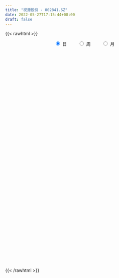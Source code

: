 ```yaml
---
title: "视源股份 - 002841.SZ"
date: 2022-05-27T17:15:44+08:00
draft: false
---
```

{{< rawhtml >}}
    <div style="text-align: center">
        <label style="padding: 1rem;"><input style="margin-right: .5rem" type="radio" name="period" value="D" checked onclick="period_change(this)">日</label>
        <label style="padding: 1rem;"><input style="margin-right: .5rem" type="radio" name="period" value="W" onclick="period_change(this)">周</label>
        <label style="padding: 1rem;"><input style="margin-right: .5rem" type="radio" name="period" value="M" onclick="period_change(this)">月</label>
    </div>
    <div id="chart" style="height: 700px;"></div> 
    <script type="text/javascript">
        const D_v = [6591.42,14303.02,12868.8,11044.0,15407.42,15738.94,10741.86,12332.47,11626.32,8297.88,6497.21,8134.57,7207.57,7566.56,10923.83,9673.96,7230.2,6919.09,9934.92,7312.61,7105.9,6722.08,7949.32,7083.25,8505.77,5949.09,9993.7,12974.87,8662.04,5440.9,7442.69,10111.46,11481.84,16312.93,12323.96,10847.51,9563.15,13796.13,8308.64,6487.49,8746.93,4495.22,11002.61,8801.88,5535.08,6771.93,25628.05,29604.5,15868.9,38951.68,26690.84,15941.54,15313.31,14344.41,15655.52,14394.32,16594.56,12427.09,16368.92,18466.4,14036.64,9690.9,14764.15,14509.26,7778.73,6834.11,11479.07,8346.27,10372.2,10049.06,9451.01,10576.31,12943.09,51132.76,78930.98,49281.94,42926.67,34056.88,23329.17,16843.08,9655.08,8420.56,10604.08,15113.88,8388.75,16924.42,12789.15,8593.75,14564.6,22773.97,15479.56,10564.45,7038.89,13373.02,29588.7,17496.78,17867.88,13972.81,8775.72,6801.78,16094.51,13120.74,9399.28,10086.6,6050.97,7427.07,7991.28,9143.44,17947.16,35375.72,34579.2,44727.0,46024.65,51123.51,41399.03,30185.86,24640.04,21598.0,18869.87,15826.44,14988.11,22073.65,21615.56,18123.14,17696.14,14442.37,18032.0,15769.98,14889.51,13696.13,40647.18,29350.45,19814.29,21977.28,12516.14,13454.35,39960.85,24627.48,36763.19,70251.68,62550.44,50976.98,30699.62,30876.91,25512.0,20368.12,21245.19,19541.56,17873.49,11600.67,11074.31,16203.37,52042.65,19698.37,23781.53,39185.27,44519.77,30318.35,22478.2,22916.79,20387.62,22003.41,16684.94,14248.51,18854.65,21360.98,26220.67,16792.46,12056.49,18952.81,14299.48,14843.01,12218.25,30518.29,36549.65,28985.56,31470.18,19892.23,14146.63,17035.87,13254.37,32079.06,55480.93,66922.85,33785.47,51110.01,43906.15,20225.28,29214.77,20067.65,23254.03,21586.26,23257.39,12025.0,20538.69,21673.69,12915.31,23036.35,22682.5,20998.63,10682.76,20800.27,43188.99,31527.56,13769.71,13158.62,16162.34,18061.63,12937.91,16004.23,13729.0,13651.67,13882.74,10886.83,14472.49,20391.59,18398.16,12544.26,12224.5,22690.8,9611.03,10914.16,17887.14,11793.71,7694.08,12949.99,17371.41,8501.02,28702.79,16498.57,19933.35,39035.17,34654.28,22727.0,20556.72,19092.89,20238.37,16186.68,15699.47,14739.62,9172.77,18524.7,13580.57,16800.59,13933.57,17953.08,18620.54,15236.0,18256.47,16256.67]
const D_histogram = [0.0,0.3300777208,0.5120353457,0.2941240541,0.2458088506,0.4207906614,0.6405809204,0.8742236384,0.9428981969,0.8255245346,0.5895694683,0.2978074754,-0.0623911818,-0.1301224257,0.1443003583,0.0621016797,-0.0220708664,-0.0834896211,-0.2507303393,-0.3168067795,-0.4784840373,-0.5556757425,-0.7188922639,-0.6347350012,-0.5812163513,-0.5193962339,-0.4890891943,-0.1274172981,0.0773613771,0.0670369032,-0.1218260095,-0.2265462388,-0.562987609,-0.834198608,-1.2777601398,-1.2291687855,-1.0489133598,-1.0389219609,-0.9082346933,-0.7199077871,-0.6441987965,-0.5565081187,-0.3411488677,-0.2887754999,-0.2266036816,-0.1188176736,0.6302976601,0.4048926844,0.0773419233,-0.6689943999,-0.7676463921,-0.7924015564,-0.634797295,-0.4818555035,-0.4799008002,-0.4109168241,-0.3359956734,-0.2857165006,-0.0808528227,0.2765061878,0.4366240655,0.6036017797,0.7918471083,1.0869722187,1.1797422072,1.0536907474,1.1179225799,0.9861362943,0.7128379079,0.4479752988,0.1748047774,-0.1236853081,-0.4139153885,-1.2335122869,-2.2086994622,-2.7841959746,-3.063833916,-3.1874326241,-3.0444781878,-2.6619179605,-2.2975397838,-1.8979361306,-1.4052925729,-1.0603101787,-0.7221022685,-0.4350990598,-0.2484246662,0.0230289626,0.1506153031,0.5388863036,0.699105708,0.9099153324,0.9307529314,0.924439021,0.8104968847,0.8978539167,0.8035808761,0.6615768476,0.629175313,0.6909366177,0.6285856357,0.5829106836,0.6665739,0.6874122011,0.6265193461,0.6730524701,0.6392848078,0.6122076415,0.3524377198,0.2992468586,0.4759404067,0.717061352,1.1273243854,1.4979153962,1.4962996494,1.3689685846,1.1575767412,0.8981560012,0.6038018696,0.4408566507,0.2606950999,0.1806692285,0.161522759,0.0765727148,-0.0825168274,-0.1926025762,-0.1788058909,-0.1223307975,-0.1230719643,-0.1064318268,-0.2792572909,-0.3670767092,-0.4182310884,-0.3337627495,-0.2933385396,-0.2038452784,0.0205518902,0.1822283472,0.4387301431,0.755970621,1.0223580754,1.083056069,1.0778620701,0.9151353122,0.7962186315,0.5749717771,0.417062377,0.3376921309,0.2781693852,0.1611143693,0.0471640295,0.0689353529,0.3036365489,0.3633012796,0.439718562,0.6129956406,0.6625988173,0.6702696978,0.4941026721,0.4111803523,0.3037856156,0.0429676965,-0.0824308055,-0.2258283136,-0.4216213902,-0.3781691545,-0.3033796454,-0.306059832,-0.3211736644,-0.4868417095,-0.4730791034,-0.6161703587,-0.702488378,-0.6563664138,-0.4197802749,-0.2050527179,-0.0759392719,0.0376538312,0.1518669013,0.2109828166,0.1784292928,0.3505736745,0.7300361862,1.0345375851,1.1155751077,1.3244813388,1.4584240832,1.3787716912,1.0944418539,0.7963174797,0.5795967418,0.2872087225,0.0767407335,-0.142724563,-0.2854232114,-0.5552358875,-0.8212564957,-1.12201363,-1.3556498912,-1.487774303,-1.6184145109,-1.9335458977,-2.0069138801,-1.7458004638,-1.5122084687,-1.2378798312,-1.0554256147,-0.9125203148,-0.8502118323,-0.8511015447,-0.852429636,-0.8923527778,-0.7469299455,-0.6393264917,-0.4417845354,-0.155004043,0.1459322333,0.394903094,0.4580949869,0.7413695586,0.7320821975,0.6718177322,0.5957227515,0.6856081013,0.660279821,0.6583382583,0.6696563309,0.5857211334,0.4369602701,0.2600373133,0.3734368977,0.7817248503,1.148143751,1.285654691,1.2449819375,1.0119006957,0.8703910402,0.7803642732,0.7135809152,0.5605388079,0.4093161278,0.2189776595,0.0469903374,-0.0938710969,-0.0954657433,-0.2268579753,-0.4199342112,-0.5906888824,-0.6369615555,-0.6357954082]
const D_fast = [0.0,0.412597151,0.7225636123,0.5781833343,0.5913203434,0.8714998196,1.2514353087,1.7036339362,2.008033044,2.0970405154,2.0084778161,1.7911676921,1.4153712394,1.3151093891,1.6256072627,1.5589340039,1.4692437413,1.3869525813,1.1570292783,1.0117511432,0.7304528762,0.5143422353,0.1714026479,0.0968761604,0.0050907224,-0.0629382187,-0.1549034777,0.174914094,0.3990331135,0.4054678654,0.1861484503,0.0247916613,-0.4523966112,-0.9321572621,-1.6951588289,-1.953859671,-2.0358325852,-2.2855716765,-2.3819430823,-2.3735931229,-2.4589338313,-2.5103701832,-2.3802981491,-2.4001186563,-2.3945977584,-2.3165161688,-1.4098264201,-1.5340082247,-1.8422235049,-2.7558084282,-3.0463720184,-3.2692275718,-3.2703226341,-3.2378447185,-3.3558652152,-3.3896104452,-3.3986882129,-3.4198381652,-3.2351876929,-2.8087021355,-2.5394282414,-2.2215500823,-1.8353429767,-1.2684748116,-0.8807692712,-0.7433980442,-0.3996855667,-0.2849377788,-0.3800266882,-0.5328954726,-0.7623647997,-1.0917762121,-1.4854851397,-2.6134601098,-4.1408221507,-5.4123676568,-6.4579640771,-7.3784209412,-7.9965860519,-8.2795053147,-8.4895120839,-8.5643924634,-8.4230720489,-8.3431671994,-8.1854848564,-8.0072564126,-7.8826881855,-7.6054773161,-7.4402371498,-6.9172445734,-6.582248742,-6.1439602845,-5.8904344527,-5.6656386078,-5.576956523,-5.2651360118,-5.1585138334,-5.1351236499,-5.0102313563,-4.7757358972,-4.6809404702,-4.5808877515,-4.3305810601,-4.1378897086,-4.0421527272,-3.8273564856,-3.701302946,-3.575328202,-3.7469886936,-3.7253678402,-3.4296891904,-3.0093029071,-2.3172087774,-1.5721389176,-1.199679752,-0.9847686707,-0.9067663287,-0.9416480684,-1.0850517326,-1.1377827888,-1.2527705646,-1.287629129,-1.2663949087,-1.3322017742,-1.5119205232,-1.6701569161,-1.7010617035,-1.6751693095,-1.7066784674,-1.7166462866,-1.9592860733,-2.1388746689,-2.2945868203,-2.2935591688,-2.3264695938,-2.2879376522,-2.058402511,-1.8511689672,-1.4849846356,-0.9787515024,-0.4567745291,-0.1253125183,0.1389590003,0.2050160704,0.2851540476,0.2076501375,0.1540063317,0.1590591183,0.1690787189,0.0923022953,-0.0098570372,0.0291481245,0.3397584577,0.4902485084,0.6765954312,1.0031214199,1.2183743009,1.393612606,1.3409712483,1.3608440165,1.3293956838,1.0793196888,0.9333134854,0.7334588989,0.4322604747,0.3811704219,0.3801150195,0.300919875,0.2055126265,-0.081865846,-0.1863730157,-0.4835068607,-0.7454469745,-0.8634166138,-0.7317755436,-0.5683111661,-0.458182538,-0.3351759771,-0.1829961818,-0.0711345623,-0.0590807628,0.2007070375,0.7626785957,1.3258143909,1.6857456904,2.2257722562,2.7243210214,2.9893615522,2.9786421784,2.8795971741,2.8077756217,2.5871897829,2.3959069773,2.1407605401,1.9267060888,1.5180844408,1.0467497087,0.4654891669,-0.1070595671,-0.6111275546,-1.1463713903,-1.9448892514,-2.5199857039,-2.6953224036,-2.8397825256,-2.8749238459,-2.9563260331,-3.0415508119,-3.1917952874,-3.4054603861,-3.6198958863,-3.8829072226,-3.9242168766,-3.9764450457,-3.8893492233,-3.6413197416,-3.3039004071,-2.9562037728,-2.7784881332,-2.3098711718,-2.1361379836,-2.0284480159,-1.9556123087,-1.6943249335,-1.5545832586,-1.3919402567,-1.2132081013,-1.1507130155,-1.1902338113,-1.3021474398,-1.0953886309,-0.4916694657,0.1617853727,0.6207099854,0.8912827164,0.9111766484,0.987264753,1.0923290543,1.2039409251,1.1910335198,1.1421398716,1.0065458182,0.8463060804,0.6819768719,0.6565157897,0.4684090639,0.1703492751,-0.1480776166,-0.3535906786,-0.5113733833]
const D_slow = [0.0,0.0825194302,0.2105282666,0.2840592802,0.3455114928,0.4507091582,0.6108543883,0.8294102978,1.0651348471,1.2715159807,1.4189083478,1.4933602167,1.4777624212,1.4452318148,1.4813069044,1.4968323243,1.4913146077,1.4704422024,1.4077596176,1.3285579227,1.2089369134,1.0700179778,0.8902949118,0.7316111615,0.5863070737,0.4564580152,0.3341857166,0.3023313921,0.3216717364,0.3384309622,0.3079744598,0.2513379001,0.1105909979,-0.0979586541,-0.4173986891,-0.7246908855,-0.9869192254,-1.2466497156,-1.473708389,-1.6536853357,-1.8147350349,-1.9538620645,-2.0391492814,-2.1113431564,-2.1679940768,-2.1976984952,-2.0401240802,-1.9389009091,-1.9195654283,-2.0868140282,-2.2787256263,-2.4768260154,-2.6355253391,-2.755989215,-2.875964415,-2.9786936211,-3.0626925394,-3.1341216646,-3.1543348703,-3.0852083233,-2.9760523069,-2.825151862,-2.6271900849,-2.3554470303,-2.0605114785,-1.7970887916,-1.5176081466,-1.2710740731,-1.0928645961,-0.9808707714,-0.937169577,-0.9680909041,-1.0715697512,-1.3799478229,-1.9321226885,-2.6281716821,-3.3941301611,-4.1909883171,-4.9521078641,-5.6175873542,-6.1919723002,-6.6664563328,-7.017779476,-7.2828570207,-7.4633825878,-7.5721573528,-7.6342635193,-7.6285062787,-7.5908524529,-7.456130877,-7.28135445,-7.0538756169,-6.821187384,-6.5900776288,-6.3874534076,-6.1629899285,-5.9620947094,-5.7967004975,-5.6394066693,-5.4666725149,-5.309526106,-5.1637984351,-4.9971549601,-4.8253019098,-4.6686720733,-4.5004089557,-4.3405877538,-4.1875358434,-4.0994264135,-4.0246146988,-3.9056295971,-3.7263642591,-3.4445331628,-3.0700543137,-2.6959794014,-2.3537372552,-2.0643430699,-1.8398040696,-1.6888536022,-1.5786394395,-1.5134656646,-1.4682983574,-1.4279176677,-1.408774489,-1.4294036958,-1.4775543399,-1.5222558126,-1.552838512,-1.5836065031,-1.6102144598,-1.6800287825,-1.7717979598,-1.8763557319,-1.9597964193,-2.0331310542,-2.0840923738,-2.0789544012,-2.0333973144,-1.9237147787,-1.7347221234,-1.4791326045,-1.2083685873,-0.9389030698,-0.7101192418,-0.5110645839,-0.3673216396,-0.2630560453,-0.1786330126,-0.1090906663,-0.068812074,-0.0570210666,-0.0397872284,0.0361219088,0.1269472287,0.2368768692,0.3901257794,0.5557754837,0.7233429081,0.8468685762,0.9496636642,1.0256100681,1.0363519923,1.0157442909,0.9592872125,0.8538818649,0.7593395763,0.683494665,0.606979707,0.5266862909,0.4049758635,0.2867060876,0.132663498,-0.0429585965,-0.2070502,-0.3119952687,-0.3632584482,-0.3822432662,-0.3728298083,-0.334863083,-0.2821173789,-0.2375100557,-0.149866637,0.0326424095,0.2912768058,0.5701705827,0.9012909174,1.2658969382,1.610589861,1.8842003245,2.0832796944,2.2281788799,2.2999810605,2.3191662438,2.2834851031,2.2121293002,2.0733203283,1.8680062044,1.5875027969,1.2485903241,0.8766467484,0.4720431206,-0.0113433538,-0.5130718238,-0.9495219398,-1.3275740569,-1.6370440147,-1.9009004184,-2.1290304971,-2.3415834552,-2.5543588413,-2.7674662503,-2.9905544448,-3.1772869311,-3.3371185541,-3.4475646879,-3.4863156987,-3.4498326403,-3.3511068668,-3.2365831201,-3.0512407305,-2.8682201811,-2.700265748,-2.5513350602,-2.3799330348,-2.2148630796,-2.050278515,-1.8828644323,-1.7364341489,-1.6271940814,-1.5621847531,-1.4688255286,-1.2733943161,-0.9863583783,-0.6649447056,-0.3536992212,-0.1007240473,0.1168737128,0.3119647811,0.4903600099,0.6304947119,0.7328237438,0.7875681587,0.799315743,0.7758479688,0.751981533,0.6952670392,0.5902834864,0.4426112658,0.2833708769,0.1244220248]
const D_data = [['2021-05-18', 121.2533, 120.4696, 119.539, 122.6933],['2021-05-19', 121.2729, 125.6418, 120.979, 126.7488],['2021-05-20', 124.6133, 125.5341, 121.4786, 125.9847],['2021-05-21', 125.3871, 120.7831, 120.3521, 126.7977],['2021-05-24', 120.979, 122.4484, 117.3251, 123.908],['2021-05-25', 123.4378, 125.9161, 121.1847, 126.641],['2021-05-26', 125.8769, 128.0516, 125.7594, 128.9136],['2021-05-27', 128.7569, 130.1675, 126.1022, 130.1675],['2021-05-28', 130.1185, 129.7855, 128.2083, 131.1079],['2021-05-31', 130.4516, 128.1985, 126.3667, 130.7455],['2021-06-01', 128.1888, 126.5137, 125.9063, 128.5316],['2021-06-02', 127.072, 124.9463, 122.9969, 127.3365],['2021-06-03', 125.2321, 122.6256, 122.4479, 125.8245],['2021-06-04', 122.6552, 125.2618, 121.7864, 126.7032],['2021-06-07', 125.0149, 130.3267, 123.4648, 131.3141],['2021-06-08', 130.8303, 126.6736, 126.0615, 132.7457],['2021-06-09', 126.3774, 126.4268, 125.7455, 128.8062],['2021-06-10', 126.565, 126.486, 125.864, 128.6483],['2021-06-11', 126.4959, 124.6101, 123.9486, 127.8091],['2021-06-15', 124.2646, 125.2124, 122.7243, 126.1503],['2021-06-16', 124.7582, 123.2575, 122.4775, 125.2914],['2021-06-17', 123.9585, 123.4155, 122.6651, 125.2914],['2021-06-18', 123.4056, 121.3125, 121.2433, 124.8964],['2021-06-21', 122.9021, 123.7709, 118.4788, 124.2547],['2021-06-22', 123.4155, 123.3661, 121.4507, 124.5311],['2021-06-23', 123.376, 123.4155, 122.1122, 124.699],['2021-06-24', 122.8329, 122.9218, 119.6735, 123.218],['2021-06-25', 123.5142, 127.9374, 123.218, 128.3323],['2021-06-28', 127.2562, 127.5326, 125.6369, 130.2181],['2021-06-29', 127.0192, 125.4691, 124.541, 127.8584],['2021-06-30', 125.2223, 122.7145, 122.2998, 126.1207],['2021-07-01', 122.7243, 122.8724, 122.5664, 128.3521],['2021-07-02', 122.9218, 118.4788, 118.4788, 122.9218],['2021-07-05', 119.5353, 117.0867, 113.5521, 120.1178],['2021-07-06', 117.6594, 112.1007, 111.5676, 118.2518],['2021-07-07', 112.9498, 116.1093, 111.4787, 116.9781],['2021-07-08', 116.1093, 117.3434, 115.2602, 119.3773],['2021-07-09', 117.3434, 114.727, 113.167, 117.6989],['2021-07-12', 114.7171, 115.6452, 112.8017, 117.7285],['2021-07-13', 115.8131, 116.3561, 113.8384, 117.373],['2021-07-14', 115.9809, 114.8652, 113.641, 117.373],['2021-07-15', 114.2926, 114.7073, 113.8384, 115.5169],['2021-07-16', 114.6776, 116.4844, 112.5549, 117.3434],['2021-07-19', 116.3956, 114.6184, 112.8511, 116.3956],['2021-07-20', 114.6184, 114.5394, 112.5549, 115.1318],['2021-07-21', 114.0359, 115.1219, 113.868, 117.1854],['2021-07-22', 118.4788, 125.3901, 118.4591, 126.6341],['2021-07-23', 122.4281, 114.727, 114.6382, 122.8922],['2021-07-26', 115.8131, 111.8638, 109.0993, 115.8131],['2021-07-27', 109.1388, 103.1753, 101.5956, 111.5577],['2021-07-28', 104.212, 108.1119, 101.6943, 110.5803],['2021-07-29', 110.2149, 107.7368, 106.4039, 110.4519],['2021-07-30', 107.2036, 109.4448, 104.0639, 110.442],['2021-08-02', 109.5929, 109.3955, 104.8538, 109.6917],['2021-08-03', 109.3955, 107.1345, 106.6507, 110.0274],['2021-08-04', 107.3813, 107.3912, 105.7424, 108.5069],['2021-08-05', 107.0061, 107.1246, 104.9525, 108.5859],['2021-08-06', 106.9963, 106.4631, 104.6563, 107.6084],['2021-08-09', 106.3644, 108.497, 104.8538, 109.5238],['2021-08-10', 108.497, 111.5676, 107.1641, 112.2587],['2021-08-11', 111.5577, 110.3532, 108.7043, 111.5676],['2021-08-12', 110.3334, 111.3306, 109.2572, 113.2756],['2021-08-13', 111.5972, 112.7326, 110.5901, 113.8088],['2021-08-16', 112.9103, 115.7834, 112.5549, 117.7778],['2021-08-17', 114.8257, 114.8949, 113.8779, 116.445],['2021-08-18', 114.5098, 112.6833, 110.5408, 115.3688],['2021-08-19', 113.4237, 115.5366, 110.9061, 115.7933],['2021-08-20', 115.27, 113.5422, 112.6536, 116.4351],['2021-08-23', 114.5295, 111.1825, 110.8765, 114.9146],['2021-08-24', 111.1924, 110.1458, 109.6423, 112.7524],['2021-08-25', 109.6423, 108.6945, 107.6578, 110.5803],['2021-08-26', 109.0696, 106.7099, 103.669, 109.0696],['2021-08-27', 104.9821, 104.8538, 103.669, 106.5026],['2021-08-30', 94.3684, 94.3684, 94.3684, 96.6985],['2021-08-31', 94.2894, 85.9268, 84.9296, 94.2894],['2021-09-01', 87.7435, 84.3964, 84.041, 87.8323],['2021-09-02', 83.804, 83.0043, 81.4147, 85.1665],['2021-09-03', 83.419, 80.8124, 80.4768, 83.725],['2021-09-06', 80.2793, 81.0494, 79.4796, 82.5403],['2021-09-07', 81.0494, 82.4317, 80.4768, 82.5403],['2021-09-08', 82.4415, 81.395, 80.9704, 82.6884],['2021-09-09', 81.5134, 81.3061, 80.8421, 82.4415],['2021-09-10', 81.3357, 82.5896, 80.8717, 82.639],['2021-09-13', 82.5896, 81.0, 80.9704, 82.876],['2021-09-14', 81.0, 81.0, 80.6545, 81.7504],['2021-09-15', 81.0, 80.5162, 77.5049, 81.0],['2021-09-16', 79.9831, 79.1834, 78.4922, 81.1284],['2021-09-17', 79.1834, 80.3089, 79.1834, 81.9479],['2021-09-22', 79.1932, 78.5712, 78.1763, 81.2567],['2021-09-23', 79.1241, 82.4415, 78.6502, 83.2314],['2021-09-24', 82.4613, 80.5162, 79.7363, 83.2511],['2021-09-27', 80.5854, 81.78, 80.1312, 82.7772],['2021-09-28', 81.78, 79.7758, 79.4796, 82.1453],['2021-09-29', 79.7758, 79.2623, 77.9986, 80.0621],['2021-09-30', 78.9859, 77.3568, 76.567, 79.9633],['2021-10-08', 77.0112, 79.598, 76.5275, 79.7758],['2021-10-11', 79.598, 77.1199, 77.0112, 82.3428],['2021-10-12', 78.3935, 75.629, 75.0366, 78.3935],['2021-10-13', 75.6092, 76.2313, 75.1946, 76.7842],['2021-10-14', 76.3102, 77.2285, 76.3102, 77.9986],['2021-10-15', 77.3272, 75.4315, 74.6417, 77.969],['2021-10-18', 75.1946, 75.086, 73.4766, 76.2708],['2021-10-19', 75.0465, 76.5867, 74.6614, 76.7052],['2021-10-20', 76.5867, 75.9252, 74.0098, 76.7842],['2021-10-21', 76.1621, 74.6417, 74.4146, 76.1621],['2021-10-22', 74.5627, 75.8166, 74.2467, 76.0239],['2021-10-25', 75.9844, 74.7404, 74.2566, 76.1918],['2021-10-26', 74.7207, 74.5528, 73.062, 75.3624],['2021-10-27', 74.7207, 70.6529, 70.1, 74.7207],['2021-10-28', 71.0873, 72.0746, 70.6529, 75.392],['2021-10-29', 73.9308, 75.0366, 71.186, 75.4908],['2021-11-01', 75.2044, 76.9125, 75.2044, 80.4669],['2021-11-02', 77.9591, 81.0297, 76.0832, 81.7899],['2021-11-03', 81.4641, 83.2413, 81.4542, 85.7392],['2021-11-04', 83.2413, 80.3681, 79.7955, 85.601],['2021-11-05', 80.4669, 79.2327, 77.4062, 80.9605],['2021-11-08', 79.292, 77.9591, 76.6262, 79.4894],['2021-11-09', 78.1467, 76.6262, 75.5401, 78.591],['2021-11-10', 77.11, 75.0366, 74.2467, 77.11],['2021-11-11', 74.9181, 75.629, 74.3652, 75.9252],['2021-11-12', 75.629, 74.5429, 73.9308, 76.1227],['2021-11-15', 74.3652, 75.0563, 74.1283, 76.5176],['2021-11-16', 75.0662, 75.4809, 74.0592, 76.3201],['2021-11-17', 75.4809, 74.2665, 74.148, 75.629],['2021-11-18', 74.4343, 72.4696, 72.2326, 74.4442],['2021-11-19', 72.4597, 72.0351, 71.7587, 72.9632],['2021-11-22', 72.1437, 72.9632, 71.4822, 73.2298],['2021-11-23', 72.9237, 73.3483, 72.2721, 73.5359],['2021-11-24', 72.8645, 72.4597, 71.7389, 73.1409],['2021-11-25', 72.4597, 72.4004, 71.8574, 73.2298],['2021-11-26', 72.0746, 69.2114, 69.1324, 72.0746],['2021-11-29', 67.7896, 69.0633, 66.8023, 69.6063],['2021-11-30', 68.7572, 68.5696, 68.3228, 69.5076],['2021-12-01', 68.6091, 69.784, 67.7107, 69.942],['2021-12-02', 69.8433, 69.0337, 68.9152, 70.6529],['2021-12-03', 69.0435, 69.5076, 68.3031, 69.6952],['2021-12-06', 69.5372, 71.6797, 69.5372, 72.3708],['2021-12-07', 71.9562, 71.7291, 70.6134, 72.7164],['2021-12-08', 71.7192, 74.0197, 70.8898, 75.2143],['2021-12-09', 74.1974, 76.5571, 73.5556, 77.3766],['2021-12-10', 77.0705, 77.9887, 75.9746, 80.2793],['2021-12-13', 77.1988, 76.952, 75.629, 80.0325],['2021-12-14', 76.5472, 76.9915, 76.172, 77.9887],['2021-12-15', 76.8434, 75.2439, 74.385, 77.7419],['2021-12-16', 75.3032, 75.629, 73.9505, 76.5867],['2021-12-17', 75.6685, 73.9111, 73.5556, 75.8561],['2021-12-20', 73.7037, 74.0295, 73.3384, 74.9971],['2021-12-21', 73.5556, 74.6417, 73.2693, 74.8391],['2021-12-22', 74.0493, 74.7404, 73.5556, 75.3624],['2021-12-23', 74.5133, 73.7037, 73.289, 74.7207],['2021-12-24', 73.1804, 73.1903, 72.4004, 74.227],['2021-12-27', 72.9731, 74.6812, 72.2129, 75.0366],['2021-12-28', 75.0169, 78.196, 75.0169, 80.072],['2021-12-29', 78.196, 77.0804, 76.6163, 79.1439],['2021-12-30', 76.8335, 78.0084, 76.3399, 78.2454],['2021-12-31', 77.8011, 80.3681, 77.653, 81.0494],['2022-01-04', 80.22, 80.0028, 77.11, 81.0988],['2022-01-05', 80.3879, 80.2595, 79.0451, 80.9507],['2022-01-06', 79.4499, 78.0776, 77.5938, 80.3583],['2022-01-07', 78.0677, 79.0353, 77.8603, 80.9605],['2022-01-10', 78.9859, 78.6403, 77.3074, 79.1834],['2022-01-11', 78.4626, 76.0042, 75.7376, 78.9661],['2022-01-12', 76.4189, 76.7842, 75.2341, 77.6826],['2022-01-13', 76.7842, 75.8462, 75.3624, 77.2581],['2022-01-14', 75.6882, 74.1381, 73.7037, 76.2806],['2022-01-17', 74.0394, 76.5176, 73.2397, 76.9125],['2022-01-18', 77.0507, 77.0606, 74.9675, 77.7419],['2022-01-19', 76.9915, 76.1325, 75.0662, 77.0014],['2022-01-20', 76.1128, 75.7573, 75.2341, 77.0112],['2022-01-21', 75.6586, 73.1212, 72.9435, 75.8462],['2022-01-24', 73.062, 74.6219, 72.7954, 74.9872],['2022-01-25', 74.0493, 71.8969, 71.3736, 74.5528],['2022-01-26', 72.3708, 71.4625, 70.9688, 72.8744],['2022-01-27', 72.0845, 72.4498, 70.7911, 74.9181],['2022-01-28', 73.5457, 75.1353, 72.4498, 77.9986],['2022-02-07', 75.1551, 75.787, 74.2467, 77.8505],['2022-02-08', 75.3131, 75.4809, 71.6402, 76.0239],['2022-02-09', 75.4315, 75.8758, 73.9308, 76.409],['2022-02-10', 76.0535, 76.5275, 74.7601, 76.5275],['2022-02-11', 76.2708, 76.409, 75.6191, 77.6036],['2022-02-14', 76.1128, 75.4513, 74.6121, 76.7052],['2022-02-15', 76.0239, 78.5811, 74.7009, 79.3611],['2022-02-16', 78.67, 83.103, 78.3738, 85.7787],['2022-02-17', 84.8703, 84.7519, 82.4415, 87.5164],['2022-02-18', 84.6729, 83.9225, 81.9479, 84.6926],['2022-02-21', 84.6136, 87.3979, 82.9549, 88.8196],['2022-02-22', 86.8845, 88.6617, 85.0481, 89.6095],['2022-02-23', 88.0693, 87.4769, 87.1511, 88.9579],['2022-02-24', 87.5164, 85.1665, 83.4289, 87.5559],['2022-02-25', 84.9296, 84.4557, 84.0212, 86.2723],['2022-02-28', 84.4557, 84.9395, 82.481, 86.2625],['2022-03-01', 85.1468, 83.2808, 82.0663, 85.3048],['2022-03-02', 82.8661, 83.419, 80.6643, 84.5939],['2022-03-03', 83.419, 82.4415, 81.9577, 84.8111],['2022-03-04', 81.78, 82.5699, 80.8421, 84.0311],['2022-03-07', 81.7603, 79.8251, 79.1439, 82.0071],['2022-03-08', 79.756, 78.1467, 77.9887, 80.4471],['2022-03-09', 78.1467, 75.6389, 73.0521, 78.9859],['2022-03-10', 76.873, 74.2369, 73.7531, 78.6897],['2022-03-11', 73.0225, 73.526, 70.3073, 73.8222],['2022-03-14', 73.062, 71.6797, 71.6797, 73.6445],['2022-03-15', 71.8673, 66.7628, 66.595, 71.8772],['2022-03-16', 68.2636, 67.1183, 63.3862, 68.6684],['2022-03-17', 67.296, 70.2086, 66.1606, 70.5936],['2022-03-18', 70.2185, 69.7347, 68.1352, 70.6233],['2022-03-21', 69.7445, 70.3073, 68.2734, 71.4625],['2022-03-22', 70.3073, 69.2213, 68.2241, 70.3073],['2022-03-23', 69.2114, 68.5301, 68.1253, 69.7149],['2022-03-24', 68.5203, 67.0492, 66.6443, 68.5203],['2022-03-25', 66.9405, 65.3904, 65.035, 67.4737],['2022-03-28', 64.8672, 64.3143, 63.5244, 65.0745],['2022-03-29', 64.571, 62.6062, 62.1125, 64.9462],['2022-03-30', 63.0505, 64.1168, 62.6062, 64.4229],['2022-03-31', 64.0773, 63.3072, 62.774, 64.6598],['2022-04-01', 63.3467, 64.3439, 62.3001, 65.1535],['2022-04-06', 65.0844, 66.0421, 63.8502, 66.8714],['2022-04-07', 65.8841, 67.3157, 65.736, 68.5795],['2022-04-08', 67.3256, 67.8884, 66.2494, 68.1352],['2022-04-11', 67.8884, 66.279, 65.2423, 67.8884],['2022-04-12', 65.657, 70.0111, 65.6373, 70.021],['2022-04-13', 69.8334, 67.2565, 67.1874, 70.2086],['2022-04-14', 68.2142, 66.595, 66.437, 68.3228],['2022-04-15', 66.8616, 66.1606, 64.2452, 67.7896],['2022-04-18', 66.1013, 68.4413, 64.176, 69.0139],['2022-04-19', 68.0167, 67.3848, 66.8418, 68.9152],['2022-04-20', 67.5231, 67.8291, 67.059, 68.8263],['2022-04-21', 67.7205, 68.2734, 66.5555, 69.5273],['2022-04-22', 67.3453, 67.1281, 66.6937, 68.7276],['2022-04-25', 66.6937, 65.8545, 65.5385, 69.8729],['2022-04-26', 67.2861, 64.6697, 64.176, 67.5823],['2022-04-27', 64.1365, 68.1747, 63.011, 68.5598],['2022-04-28', 73.3582, 73.5556, 69.1127, 74.0394],['2022-04-29', 73.0718, 75.7475, 72.6177, 77.0112],['2022-05-05', 75.2341, 75.1057, 74.8391, 77.495],['2022-05-06', 74.4442, 74.0789, 72.0845, 75.5204],['2022-05-09', 73.8518, 71.7982, 70.2086, 73.9308],['2022-05-10', 71.0972, 72.6868, 70.4357, 73.5852],['2022-05-11', 72.4399, 73.3976, 72.1437, 75.3822],['2022-05-12', 72.5584, 73.9209, 72.1339, 75.3525],['2022-05-13', 73.9209, 72.8349, 72.3511, 75.1452],['2022-05-16', 73.0323, 72.5189, 71.6797, 74.0394],['2022-05-17', 72.361, 71.4625, 70.6529, 72.361],['2022-05-18', 71.4625, 70.9293, 70.7121, 72.2721],['2022-05-19', 70.0012, 70.564, 68.9744, 70.6825],['2022-05-20', 71.0182, 71.9562, 70.801, 73.2199],['2022-05-23', 71.7686, 69.942, 69.4878, 71.7883],['2022-05-24', 70.23, 68.12, 68.01, 70.53],['2022-05-25', 68.1, 67.08, 66.5, 69.19],['2022-05-26', 67.38, 67.61, 66.2, 68.91],['2022-05-27', 67.95, 67.6, 67.31, 69.3]]
const W_v = [48614.86,71524.41,34113.84,28988.06,21151.89,24772.18,36301.57,31510.38,26738.94,19235.87,25105.78,22367.74,43336.46,37860.84,33418.48,41646.08,44404.78,112680.5,54231.52,31934.21,25231.56,23871.79,17030.93,19302.5,17692.41,21309.6,26745.65,21293.54,26404.78,21714.09,9343.37,4178.45,34832.36,37923.11,30836.03,26853.18,28658.11,19156.4,29225.14,27905.34,44305.0,17297.97,32220.82,26928.02,45190.22,48395.01,46713.45,35544.5,45386.81,47357.56,44795.16,54533.61,72561.35,46459.18,40602.08,40376.66,39900.04,30985.02,47592.92,48723.88,37139.87,49875.82,43144.46,52810.13,42445.35,55798.81,76199.07,61723.38,69622.07,67715.58,73431.07,74782.76,61310.38,61455.58,33281.75,19075.03,35843.81,51355.47,50835.39,60165.06,52979.15,76977.98,88773.76,116192.84,96166.92,50723.66,59307.67,54585.44,60427.38,48979.41,31239.21,36482.34,79844.62,58236.45,35233.87,35013.01,34957.69,37619.32,67670.89,46096.18,52183.36,44029.26,43767.51,54765.43,61356.82,72805.32,91049.26,109040.43,244500.85,142918.27,114721.68,98026.13,131546.95,15873.59,72347.25,97632.57,92484.26,173949.27,86208.83,53510.87,74408.97,65732.26,58515.26,68299.46,98841.96,57035.45,48056.76,69905.48,123208.08,77407.34,247501.81,188735.5,193830.66,226766.44,143709.23,105709.83,89194.62,85102.95,91646.22,56868.87,56004.83,64116.02,81750.6,49052.08,115317.5,79614.16,124203.37,66939.46,95373.81,70214.74,51246.04,80277.54,124660.25,127698.26,110210.54,78839.19,79772.67,97001.98,65426.22,63028.41,92690.09,59417.44,45024.85,52237.62,28814.28,8701.19,56314.01,54694.11,57970.92,54765.48,54371.44,81348.83,57002.49,73388.46,56283.96,51068.81,56403.56,66366.08,102514.72,92388.96,68534.42,143830.29,110193.13,48050.86,55788.7,85663.49,68018.07,82272.31,63086.67,53216.5,60319.5,37366.87,89225.27,60661.56,115575.08,33350.83,54739.91,55156.11,65847.01,37703.79,44682.0,29089.91,44506.68,43138.93,62843.68,39040.89,76341.44,112766.27,73415.9,73327.01,48947.44,53391.67,256329.23,68851.97,61809.95,52818.13,60565.06,17496.78,63512.7,46084.66,105036.8,213460.05,95922.46,93950.86,103034.8,97112.51,234153.64,158433.63,81335.22,150911.19,120233.11,92179.13,95383.41,108428.68,111530.47,201522.68,164523.86,100661.37,101306.48,119969.29,76324.73,66622.73,51334.01,73327.63,58310.21,138824.16,43283.72,85957.03,72012.2,86322.76]
const W_histogram = [0.0,-0.2945823362,-0.3996785559,-0.4709113598,-0.5994002203,-0.5329251414,-0.3335272552,-0.0658628211,0.0763526819,0.1854190902,0.2977539942,0.3963995068,0.5529827313,0.5190102266,0.5751955155,0.4387206015,0.4768787284,0.5457504065,0.3951905805,0.191651203,0.0205384416,-0.1052829819,-0.1633977532,-0.2062314605,-0.2356167363,-0.2900354097,-0.446798743,-0.468960654,-0.6513539595,-0.7668545778,-0.6641342096,-0.6042620762,-0.2490054677,0.2240504208,0.5182875428,0.6998953721,0.991591564,1.1459906521,1.2414598867,1.0839218005,1.0207956596,0.8821959928,0.9426298911,1.1045457744,1.1235003694,0.9257379038,0.6299269074,0.4393265778,0.1729104406,-0.0714600816,-0.3278025099,-0.2304487462,0.0994031712,0.1765986669,-0.0191453496,-0.0686309231,-0.2470430587,-0.3462234731,-0.112875349,0.1292577703,0.0396583634,0.1017596591,0.0628676872,-0.2946082187,-0.535794729,-0.7769760697,-0.3792460289,-0.1240233729,0.3179652581,0.1966156311,-0.0325621329,-0.2723279015,-0.32710623,-0.5514978832,-0.623073487,-0.6859878352,-0.6660065409,-0.5646815692,-0.476691484,-0.1526284058,0.1630892609,0.552023147,0.8735267374,1.2483594661,1.4987659857,1.6078762696,1.8171623309,1.7461839982,1.3429991908,0.9305596161,0.5250544907,0.4614364011,0.3423669484,0.2391924374,0.0330684797,-0.046477963,-0.3541869977,-0.5443676403,-0.5629005787,-0.3872968178,-0.2873817119,-0.504779531,-0.6326897717,-0.4862439798,-0.4669651399,-0.6593580038,-0.9046578184,-1.0064199873,-0.148397763,0.5841174406,1.0668357262,1.166279006,1.0858109445,0.9736531636,1.0343466715,0.988952902,1.1846328704,0.5384967837,0.0829066071,-0.3225352101,-0.570424672,-0.733775832,-0.7775024095,-0.8822724654,-0.6756482713,-0.7628891242,-0.9046600268,-0.953971836,-0.8661932883,-0.9641206442,-0.4942573986,-0.3546181572,0.2291722281,0.1899791685,0.0817687045,-0.395830054,-0.9314946348,-1.0760342494,-1.3410128132,-1.4723845194,-1.4880798277,-1.4692085688,-1.5254849438,-1.4185060659,-1.1477337147,-0.8336064351,0.0832050252,0.634165958,1.262748401,1.6484612614,1.8092145954,1.9789543429,2.465992541,2.4462218566,2.2067772377,2.0122131133,1.6669720607,1.1928252916,0.7231545985,0.5318332895,0.2737236898,-0.1114860418,-0.3964957196,-0.7203905641,-0.8362285399,-0.8699501832,-0.9791126484,-0.7556382513,-0.4743202889,-0.3073275969,-0.335070298,0.2093873869,0.1520007231,0.2451751912,0.3103741,0.2157543698,0.2792410186,0.6697936963,0.6757060383,-0.0989422629,-0.1942240084,1.5226959713,2.844150695,3.6319307641,3.471127352,2.4637299656,1.8743607661,1.1247784207,0.4284031417,-0.2478509487,-0.1596865275,-0.1342826864,0.3289951942,0.8503949538,0.2161701602,-0.7038961194,-1.4600890957,-1.9724555512,-1.6804933975,-1.7590727109,-1.8146697029,-2.0176664923,-1.6645797526,-2.0040775025,-2.3911144178,-2.4306247396,-2.4690073681,-2.7239882338,-2.9483411042,-2.5446261551,-2.111052214,-2.2828205536,-3.79959091,-4.4235280936,-4.7040305062,-4.5850704732,-4.4263758252,-3.8963530451,-3.5614175231,-3.0677271191,-2.5677742868,-1.7666890855,-1.3819048962,-1.1358213561,-1.0071440349,-0.7573999207,0.079201979,0.4381315033,0.6920741017,1.3693936608,1.7303237512,1.6426110618,1.5221836517,1.5775262669,1.6892908777,2.2249200396,2.5476032434,2.5597190273,1.9138947029,1.2203879511,0.4952768684,-0.0023026199,-0.0381936312,-0.1192046012,-0.0519697178,0.5931030623,0.908629733,1.0260888865,1.0342196829,0.7491162316]
const W_fast = [0.0,-0.3682279202,-0.5732437789,-0.7622044228,-1.0405433384,-1.1072995448,-0.9912834723,-0.7400847435,-0.5787810701,-0.4233598892,-0.2365864866,-0.0388410973,0.25598781,0.351767862,0.5517520297,0.5249572661,0.6823350751,0.8876443548,0.8358821739,0.6802555971,0.5142774461,0.3621352772,0.2631710675,0.1687794951,0.0804900353,-0.0464374906,-0.3149005095,-0.4543025841,-0.7995343795,-1.1067486422,-1.1700618264,-1.2612552121,-0.9682499705,-0.4391814767,-0.0153724691,0.3412092033,0.8808032861,1.3217000372,1.7275342435,1.8409766075,2.0330493814,2.1149987128,2.411090084,2.8491424109,3.1489720982,3.1826441085,3.044314839,2.9635461539,2.7403576267,2.4781220841,2.1398290284,2.1795706055,2.5342733157,2.6556184782,2.4550881243,2.3884448199,2.1482719197,1.962535637,2.1676649239,2.4421124858,2.3624276697,2.4499688802,2.42679383,1.9956658696,1.620530677,1.1851053189,1.4880238524,1.7122406652,2.2337206107,2.1615248915,1.9242065943,1.6163588503,1.4798039643,1.1175378404,0.8901938647,0.6557825577,0.5092622168,0.4694167963,0.4382340104,0.7241399872,1.0806299691,1.6075696419,2.1474549167,2.8343775119,3.4594755279,3.9705548792,4.6341315233,4.9996991901,4.9322641804,4.7524645098,4.478223007,4.5299640177,4.4964863021,4.4531099005,4.2552530627,4.1640871292,3.7678313452,3.4415587924,3.2823007093,3.3610802658,3.3891499437,3.0455572419,2.7594745582,2.7843593553,2.6868969101,2.3296645453,1.8582002761,1.5048331104,2.3257558939,3.2043004577,3.9537276748,4.3447407061,4.5357253808,4.6669808907,4.9862610665,5.1881055225,5.6799437086,5.1684318178,4.7335682929,4.2474926732,3.8569970433,3.5102019253,3.2720997454,2.9467615732,2.9844736995,2.7065105654,2.3385746562,2.050769888,1.9220001136,1.5830425967,1.9293414927,1.9803261947,2.6214096371,2.6297113696,2.5419430817,1.9653868097,1.1968485702,0.7833003932,0.1830686261,-0.31639921,-0.7041144751,-1.0525453584,-1.4901929694,-1.737840608,-1.7540016854,-1.6482760147,-0.7106632981,-0.0011608757,0.9431086675,1.7409368433,2.3539938261,3.0184721594,4.1220084927,4.7137932725,5.026042963,5.3345321169,5.4060340794,5.2300936332,4.9412115898,4.8828486032,4.6931699259,4.2800886839,3.8959550762,3.3919625907,3.0670674799,2.8158582908,2.4619176635,2.4964824978,2.659220388,2.7493811807,2.6378709051,3.2346754367,3.2152889537,3.3697572196,3.5125496534,3.4718685157,3.6051654191,4.1631665209,4.3380053725,3.5386215056,3.3947837579,5.4923777305,7.524870128,9.2206328881,9.927611314,9.536146419,9.415367411,8.9469796708,8.3577051772,7.6194883497,7.6677311389,7.6595643084,8.2050909876,8.9390894856,8.3589072321,7.2628669226,6.1416516725,5.1361713292,5.0080101334,4.4896626423,3.9803982246,3.2729848122,3.2099266137,2.3694094882,1.3845939684,0.7374274618,0.0817929912,-0.8541849329,-1.8156230794,-2.048064669,-2.1422537814,-2.8847272595,-5.3513953433,-7.0812145504,-8.5377245896,-9.5650321748,-10.5129314831,-10.9569969642,-11.5124158231,-11.7856571988,-11.9276479382,-11.5682350082,-11.5289270431,-11.566798842,-11.6899075295,-11.6295133955,-10.773111001,-10.3046486009,-9.877687477,-8.8580195028,-8.0645084745,-7.7415683985,-7.4814498957,-7.0317257138,-6.4976383836,-5.4057792117,-4.4461951971,-3.7941496564,-3.9615003051,-4.349910069,-4.9512019346,-5.4493570779,-5.494796497,-5.6056086174,-5.5513661634,-4.7580176177,-4.2153335137,-3.8413521386,-3.5746664215,-3.6724908149]
const W_slow = [0.0,-0.073645584,-0.173565223,-0.291293063,-0.441143118,-0.5743744034,-0.6577562172,-0.6742219225,-0.655133752,-0.6087789794,-0.5343404809,-0.4352406041,-0.2969949213,-0.1672423647,-0.0234434858,0.0862366646,0.2054563467,0.3418939483,0.4406915934,0.4886043942,0.4937390046,0.4674182591,0.4265688208,0.3750109557,0.3161067716,0.2435979192,0.1318982334,0.0146580699,-0.14818042,-0.3398940644,-0.5059276168,-0.6569931359,-0.7192445028,-0.6632318976,-0.5336600119,-0.3586861689,-0.1107882779,0.1757093852,0.4860743568,0.7570548069,1.0122537218,1.23280272,1.4684601928,1.7445966364,2.0254717288,2.2569062047,2.4143879316,2.524219576,2.5674471862,2.5495821658,2.4676315383,2.4100193517,2.4348701445,2.4790198112,2.4742334739,2.4570757431,2.3953149784,2.3087591101,2.2805402729,2.3128547155,2.3227693063,2.3482092211,2.3639261429,2.2902740882,2.156325406,1.9620813886,1.8672698813,1.8362640381,1.9157553526,1.9649092604,1.9567687272,1.8886867518,1.8069101943,1.6690357235,1.5132673518,1.341770393,1.1752687577,1.0340983654,0.9149254944,0.876768393,0.9175407082,1.0555464949,1.2739281793,1.5860180458,1.9607095422,2.3626786096,2.8169691924,3.2535151919,3.5892649896,3.8219048936,3.9531685163,4.0685276166,4.1541193537,4.213917463,4.222184583,4.2105650922,4.1220183428,3.9859264327,3.8452012881,3.7483770836,3.6765316556,3.5503367729,3.39216433,3.270603335,3.15386205,2.9890225491,2.7628580945,2.5112530977,2.4741536569,2.6201830171,2.8868919486,3.1784617001,3.4499144362,3.6933277271,3.951914395,4.1991526205,4.4953108381,4.6299350341,4.6506616858,4.5700278833,4.4274217153,4.2439777573,4.0496021549,3.8290340386,3.6601219707,3.4693996897,3.243234683,3.004741724,2.7881934019,2.5471632409,2.4235988912,2.3349443519,2.392237409,2.4397322011,2.4601743772,2.3612168637,2.128343205,1.8593346426,1.5240814393,1.1559853095,0.7839653526,0.4166632104,0.0352919744,-0.3193345421,-0.6062679707,-0.8146695795,-0.7938683232,-0.6353268337,-0.3196397335,0.0924755819,0.5447792307,1.0395178165,1.6560159517,2.2675714159,2.8192657253,3.3223190036,3.7390620188,4.0372683417,4.2180569913,4.3510153137,4.4194462361,4.3915747257,4.2924507958,4.1123531548,3.9032960198,3.685808474,3.4410303119,3.2521207491,3.1335406769,3.0567087776,2.9729412031,3.0252880499,3.0632882306,3.1245820284,3.2021755534,3.2561141459,3.3259244005,3.4933728246,3.6622993342,3.6375637685,3.5890077664,3.9696817592,4.6807194329,5.588702124,6.456483962,7.0724164534,7.5410066449,7.8222012501,7.9293020355,7.8673392983,7.8274176665,7.7938469949,7.8760957934,8.0886945319,8.1427370719,7.9667630421,7.6017407681,7.1086268803,6.688503531,6.2487353532,5.7950679275,5.2906513045,4.8745063663,4.3734869907,3.7757083862,3.1680522013,2.5508003593,1.8698033009,1.1327180248,0.4965614861,-0.0312015674,-0.6019067059,-1.5518044334,-2.6576864568,-3.8336940833,-4.9799617016,-6.0865556579,-7.0606439192,-7.9509983,-8.7179300797,-9.3598736514,-9.8015459228,-10.1470221468,-10.4309774859,-10.6827634946,-10.8721134748,-10.85231298,-10.7427801042,-10.5697615788,-10.2274131636,-9.7948322258,-9.3841794603,-9.0036335474,-8.6092519807,-8.1869292613,-7.6306992513,-6.9937984405,-6.3538686837,-5.875395008,-5.5702980202,-5.4464788031,-5.447054458,-5.4566028658,-5.4864040161,-5.4993964456,-5.35112068,-5.1239632468,-4.8674410251,-4.6088861044,-4.4216070465]
const W_data = [['2017-07-14', 46.8724, 44.0106, 44.0046, 47.8723],['2017-07-21', 39.6281, 39.3946, 39.2809, 41.6098],['2017-07-28', 39.3946, 40.3885, 38.317, 40.5621],['2017-08-04', 40.3885, 39.9514, 39.6401, 41.083],['2017-08-11', 40.1131, 38.2092, 38.0236, 40.4124],['2017-08-18', 38.287, 39.9574, 38.2571, 40.9992],['2017-08-25', 40.1131, 41.9092, 40.1131, 42.9868],['2017-09-01', 41.8014, 43.7771, 41.8014, 44.2262],['2017-09-08', 43.7771, 43.2263, 42.927, 45.3817],['2017-09-15', 43.1066, 43.5077, 42.2085, 43.9448],['2017-09-22', 43.5137, 44.2621, 43.1126, 44.765],['2017-09-29', 44.286, 44.8728, 42.2205, 46.0642],['2017-10-13', 44.8548, 46.621, 44.1244, 47.7405],['2017-10-20', 46.9682, 44.9626, 44.5076, 47.5909],['2017-10-27', 44.9326, 46.5791, 44.6572, 47.2556],['2017-11-03', 46.0881, 44.3579, 43.1066, 46.0941],['2017-11-10', 44.3998, 46.6689, 44.1004, 46.9263],['2017-11-17', 46.6988, 47.7944, 46.2019, 52.3805],['2017-11-24', 47.9621, 45.2559, 43.1665, 50.5544],['2017-12-01', 45.4415, 43.9328, 42.9569, 45.4415],['2017-12-08', 43.9867, 43.4778, 42.5737, 44.4896],['2017-12-15', 43.4778, 43.2742, 43.2263, 44.777],['2017-12-22', 43.1066, 43.5796, 41.9212, 43.7771],['2017-12-29', 43.5915, 43.4059, 42.448, 44.1004],['2018-01-05', 43.3401, 43.2503, 42.8791, 44.31],['2018-01-12', 43.3221, 42.5378, 41.999, 43.4],['2018-01-19', 42.5438, 40.4124, 39.8736, 42.8671],['2018-01-26', 40.4184, 41.2566, 39.8736, 42.436],['2018-02-02', 41.3105, 38.2331, 36.5328, 41.8972],['2018-02-09', 38.0176, 37.6584, 36.2215, 38.8857],['2018-02-14', 37.6584, 39.7239, 37.6584, 40.0951],['2018-02-23', 39.7838, 39.0354, 38.9935, 40.1969],['2018-03-02', 39.4725, 43.4239, 39.1791, 44.292],['2018-03-09', 44.2142, 47.0401, 43.1724, 47.7765],['2018-03-16', 47.2137, 47.0939, 45.9564, 48.6147],['2018-03-23', 46.6988, 47.3993, 43.8849, 48.6625],['2018-03-30', 47.2436, 50.7101, 45.8007, 51.3687],['2018-04-04', 51.1232, 51.0633, 50.0515, 53.5839],['2018-04-13', 50.9137, 52.0093, 49.2732, 53.3444],['2018-04-20', 52.3506, 49.6923, 48.6745, 52.3745],['2018-04-27', 49.7821, 51.2489, 47.0041, 53.2127],['2018-05-04', 51.243, 50.6802, 48.902, 51.7459],['2018-05-11', 50.8897, 53.8892, 50.1054, 56.0386],['2018-05-18', 53.9671, 56.8169, 52.6858, 56.8767],['2018-05-25', 56.1114, 56.6802, 54.4821, 59.5533],['2018-06-01', 56.8827, 54.6074, 53.9518, 56.8827],['2018-06-08', 54.135, 52.9973, 51.8693, 57.413],['2018-06-15', 52.9588, 53.7783, 52.255, 55.4269],['2018-06-22', 53.0262, 52.1971, 48.842, 53.9518],['2018-06-29', 51.7825, 51.4933, 47.0969, 52.9877],['2018-07-06', 51.4837, 50.1821, 49.1698, 53.4987],['2018-07-13', 50.1339, 54.3085, 49.5747, 55.1473],['2018-07-20', 54.376, 58.676, 54.0096, 61.7033],['2018-07-27', 59.2833, 57.0755, 55.9186, 60.0257],['2018-08-03', 57.3648, 53.7493, 52.9491, 58.782],['2018-08-10', 53.7011, 55.2341, 51.5994, 56.1114],['2018-08-17', 54.8677, 53.2191, 53.0262, 57.8179],['2018-08-24', 53.2191, 53.5565, 51.098, 54.7616],['2018-08-31', 53.5565, 58.2325, 53.3926, 60.527],['2018-09-07', 58.6374, 59.9679, 56.767, 61.2694],['2018-09-14', 59.9582, 56.6224, 56.2078, 60.5463],['2018-09-21', 56.8827, 58.8399, 54.1832, 59.5726],['2018-09-28', 57.8468, 58.0396, 55.6294, 58.6085],['2018-10-12', 57.0273, 53.2094, 51.2908, 57.3648],['2018-10-19', 53.1227, 53.0262, 49.6326, 54.4724],['2018-10-26', 53.4022, 51.4837, 50.2207, 56.4681],['2018-11-02', 53.248, 59.7268, 51.1559, 60.7295],['2018-11-09', 59.7268, 59.775, 58.0396, 61.8768],['2018-11-16', 60.0354, 64.3546, 60.0354, 64.5763],['2018-11-23', 64.3546, 58.647, 57.9143, 64.557],['2018-11-30', 58.647, 56.6899, 55.1666, 60.0161],['2018-12-07', 58.3289, 55.4365, 54.9159, 59.1002],['2018-12-14', 55.4365, 56.9791, 53.6047, 59.1002],['2018-12-21', 56.1114, 53.9904, 52.7467, 56.2657],['2018-12-28', 54.1832, 54.8581, 53.5179, 56.4488],['2019-01-04', 55.0991, 54.2796, 52.5635, 55.0991],['2019-01-11', 54.4724, 54.8388, 53.6047, 56.1885],['2019-01-18', 54.8291, 55.8511, 53.2962, 56.0439],['2019-01-25', 55.8222, 55.9186, 54.0482, 56.8441],['2019-02-01', 57.0948, 59.8715, 56.632, 60.7392],['2019-02-15', 60.5367, 61.6358, 59.9871, 62.947],['2019-02-22', 62.1853, 64.8945, 60.662, 66.8131],['2019-03-01', 67.5844, 66.7167, 64.21, 71.3348],['2019-03-08', 67.97, 70.3321, 67.9025, 75.6829],['2019-03-15', 70.5731, 71.8265, 70.5731, 81.1494],['2019-03-22', 72.4917, 72.5881, 70.9202, 75.0466],['2019-03-29', 72.0193, 76.4542, 69.9272, 76.9941],['2019-04-04', 77.3026, 75.1816, 73.6583, 79.038],['2019-04-12', 75.5672, 71.4601, 71.0166, 76.647],['2019-04-19', 72.3567, 70.5731, 69.609, 73.1184],['2019-04-26', 70.9877, 69.5801, 68.3074, 71.3251],['2019-04-30', 70.3706, 73.5619, 70.3706, 74.1982],['2019-05-10', 69.5222, 73.2812, 67.9314, 75.8757],['2019-05-17', 73.0675, 73.7086, 71.0959, 77.0982],['2019-05-24', 73.6211, 72.2905, 71.766, 76.3212],['2019-05-31', 72.2905, 73.6988, 71.6883, 74.7769],['2019-06-06', 73.7765, 70.2217, 70.1732, 75.5345],['2019-06-14', 71.1639, 70.5617, 68.4832, 71.9797],['2019-06-21', 70.552, 72.2614, 67.308, 72.4362],['2019-06-28', 71.6786, 75.282, 71.6786, 76.6126],['2019-07-05', 76.7292, 75.3403, 74.2136, 79.099],['2019-07-12', 75.3694, 71.2416, 71.1347, 76.3407],['2019-07-19', 71.4358, 71.465, 70.4743, 74.1456],['2019-07-26', 71.6106, 74.9809, 70.2217, 75.5248],['2019-08-02', 75.35, 73.9125, 73.1938, 77.1274],['2019-08-09', 73.9125, 70.7754, 69.9304, 74.5341],['2019-08-16', 70.7754, 68.7066, 67.0263, 71.3775],['2019-08-23', 69.3865, 69.1728, 67.1623, 69.8138],['2019-08-30', 76.0881, 83.1492, 75.7579, 84.5963],['2019-09-06', 84.4021, 86.432, 83.1589, 89.0641],['2019-09-12', 87.8695, 87.6558, 85.0042, 92.6966],['2019-09-20', 87.6849, 85.7618, 85.2956, 89.2583],['2019-09-27', 85.9561, 84.9363, 82.8578, 89.744],['2019-09-30', 84.2758, 85.3539, 83.8485, 86.3349],['2019-10-11', 85.3539, 88.7339, 82.8189, 88.9573],['2019-10-18', 88.8116, 88.8407, 86.1115, 91.7253],['2019-10-25', 88.7144, 93.765, 86.8593, 93.8815],['2019-11-01', 91.7836, 83.3337, 82.2459, 91.7836],['2019-11-08', 83.0423, 83.6445, 81.5951, 85.0722],['2019-11-15', 83.12, 82.4984, 81.9545, 84.4021],['2019-11-22', 82.0711, 82.984, 78.963, 85.8395],['2019-11-29', 82.8384, 83.0229, 79.3515, 83.5085],['2019-12-06', 83.0715, 83.9456, 79.9149, 84.3147],['2019-12-13', 84.3632, 82.6732, 82.2653, 84.946],['2019-12-20', 83.7708, 86.7622, 83.5279, 86.8788],['2019-12-27', 85.8298, 83.3337, 81.6826, 85.8298],['2020-01-03', 82.8966, 81.838, 81.6923, 84.4409],['2020-01-10', 81.7505, 82.1779, 80.6239, 85.0819],['2020-01-17', 82.3819, 83.6833, 81.1484, 87.5101],['2020-01-23', 83.3823, 80.9735, 79.6429, 85.2471],['2020-02-07', 72.9607, 88.8698, 72.9607, 91.2494],['2020-02-14', 88.899, 86.3834, 85.7618, 90.7152],['2020-02-21', 86.3834, 94.202, 83.5571, 94.202],['2020-02-28', 94.8625, 88.3842, 87.413, 102.4091],['2020-03-06', 89.1612, 87.5781, 86.5583, 93.9981],['2020-03-13', 85.9561, 81.5757, 78.2346, 87.8986],['2020-03-20', 81.7117, 77.8849, 74.6701, 83.0035],['2020-03-27', 75.5636, 80.4199, 73.3298, 81.061],['2020-04-03', 78.3803, 77.0691, 73.8154, 78.6717],['2020-04-10', 78.8465, 76.7292, 76.5155, 79.2544],['2020-04-17', 76.4766, 76.7292, 75.1169, 78.1763],['2020-04-24', 76.059, 76.0687, 75.6608, 78.2735],['2020-04-30', 76.6126, 73.8542, 70.2897, 76.6126],['2020-05-08', 73.7765, 74.8352, 72.9607, 76.0299],['2020-05-15', 75.6316, 76.8166, 73.1161, 80.3519],['2020-05-22', 76.6126, 78.0501, 75.282, 79.0602],['2020-05-29', 77.7295, 88.5299, 76.9234, 88.5299],['2020-06-05', 87.413, 88.1138, 85.9561, 90.122],['2020-06-12', 88.3685, 92.9824, 88.3685, 95.4118],['2020-06-19', 93.0608, 93.8444, 92.1302, 96.4403],['2020-06-24', 93.4526, 93.9424, 91.513, 96.6656],['2020-07-03', 93.4918, 96.5873, 92.5906, 99.5848],['2020-07-10', 97.4787, 104.326, 95.4118, 105.6876],['2020-07-17', 104.424, 101.495, 98.9383, 111.1243],['2020-07-24', 101.1913, 100.2705, 96.3228, 106.3636],['2020-07-31', 100.2705, 101.7889, 99.9179, 104.7962],['2020-08-07', 102.073, 100.4175, 99.0656, 105.3448],['2020-08-14', 99.8003, 98.282, 92.424, 100.7995],['2020-08-21', 96.5873, 97.1358, 93.7465, 100.3979],['2020-08-28', 98.0175, 99.9473, 95.353, 100.1236],['2020-09-04', 99.9473, 98.8403, 92.7669, 100.4762],['2020-09-11', 98.5465, 96.1954, 94.7359, 99.8199],['2020-09-18', 96.0191, 96.0485, 94.3342, 97.224],['2020-09-25', 95.3236, 94.0599, 89.7498, 96.4795],['2020-09-30', 94.0501, 95.4216, 92.6983, 97.4591],['2020-10-09', 96.4893, 95.9016, 95.0885, 97.1456],['2020-10-16', 96.9203, 94.3342, 92.3848, 96.9203],['2020-10-23', 94.971, 98.5954, 92.9432, 98.9187],['2020-10-30', 98.5954, 100.6526, 97.1554, 102.5236],['2020-11-06', 100.8975, 100.5644, 99.722, 103.8362],['2020-11-13', 100.0648, 98.6738, 98.1742, 103.3464],['2020-11-20', 99.0656, 107.6272, 96.5971, 110.037],['2020-11-27', 107.637, 101.9848, 101.2011, 108.0386],['2020-12-04', 101.926, 104.5709, 101.113, 106.7162],['2020-12-11', 105.286, 105.3252, 103.5521, 109.7137],['2020-12-18', 106.9709, 103.9146, 102.9742, 107.9505],['2020-12-25', 103.9146, 106.4811, 102.2395, 107.1276],['2020-12-31', 106.5497, 112.6819, 104.2574, 113.397],['2021-01-08', 111.9766, 109.988, 108.7342, 115.0427],['2021-01-15', 109.9978, 98.8697, 98.6346, 112.0452],['2021-01-22', 98.8109, 105.4232, 97.5571, 107.0982],['2021-01-29', 105.5603, 133.6157, 103.8362, 141.3152],['2021-02-05', 136.4467, 139.2777, 135.183, 144.4009],['2021-02-10', 136.7699, 141.6483, 136.3585, 142.9707],['2021-02-19', 142.9805, 135.1732, 132.0287, 142.9903],['2021-02-26', 136.1724, 124.7406, 123.428, 136.5936],['2021-03-05', 125.3969, 128.4336, 123.7218, 131.5291],['2021-03-12', 129.9618, 125.0933, 119.6565, 131.6271],['2021-03-19', 122.9871, 123.5847, 119.7349, 130.1773],['2021-03-26', 122.9773, 121.3121, 116.5806, 126.6606],['2021-04-02', 121.7431, 130.2557, 120.3716, 133.792],['2021-04-09', 131.8524, 130.7749, 128.4826, 135.9961],['2021-04-16', 130.1675, 138.7879, 128.081, 146.0368],['2021-04-23', 138.7781, 143.8034, 137.1422, 146.7519],['2021-04-30', 143.0197, 130.5985, 128.8157, 144.3911],['2021-05-07', 128.6394, 123.7512, 123.428, 130.334],['2021-05-14', 125.1226, 121.4982, 117.57, 125.8769],['2021-05-21', 121.1945, 120.7831, 119.539, 126.7977],['2021-05-28', 120.979, 129.7855, 117.3251, 131.1079],['2021-06-04', 130.4516, 125.2618, 121.7864, 130.7455],['2021-06-11', 125.0149, 124.6101, 123.4648, 132.7457],['2021-06-18', 124.2646, 121.3125, 121.2433, 126.1503],['2021-06-25', 122.9021, 127.9374, 118.4788, 128.3323],['2021-07-02', 127.2562, 118.4788, 118.4788, 130.2181],['2021-07-09', 119.5353, 114.727, 111.4787, 120.1178],['2021-07-16', 114.7171, 116.4844, 112.5549, 117.7285],['2021-07-23', 116.3956, 114.727, 112.5549, 126.6341],['2021-07-30', 115.8131, 109.4448, 101.5956, 115.8131],['2021-08-06', 109.5929, 106.4631, 104.6563, 110.0274],['2021-08-13', 106.3644, 112.7326, 104.8538, 113.8088],['2021-08-20', 112.9103, 113.5422, 110.5408, 117.7778],['2021-08-27', 114.5295, 104.8538, 103.669, 114.9146],['2021-09-03', 94.3684, 80.8124, 80.4768, 96.6985],['2021-09-10', 80.2793, 82.5896, 79.4796, 82.6884],['2021-09-17', 82.5896, 80.3089, 77.5049, 82.876],['2021-09-24', 79.1932, 80.5162, 78.1763, 83.2511],['2021-09-30', 80.5854, 77.3568, 76.567, 82.7772],['2021-10-08', 77.0112, 79.598, 76.5275, 79.7758],['2021-10-15', 79.598, 75.4315, 74.6417, 82.3428],['2021-10-22', 75.1946, 75.8166, 73.4766, 76.7842],['2021-10-29', 75.9844, 75.0366, 70.1, 76.1918],['2021-11-05', 75.2044, 79.2327, 75.2044, 85.7392],['2021-11-12', 79.292, 74.5429, 73.9308, 79.4894],['2021-11-19', 74.3652, 72.0351, 71.7587, 76.5176],['2021-11-26', 72.1437, 69.2114, 69.1324, 73.5359],['2021-12-03', 67.7896, 69.5076, 66.8023, 70.6529],['2021-12-10', 69.5372, 77.9887, 69.5372, 80.2793],['2021-12-17', 77.1988, 73.9111, 73.5556, 80.0325],['2021-12-24', 73.7037, 73.1903, 72.4004, 75.3624],['2021-12-31', 72.9731, 80.3681, 72.2129, 81.0494],['2022-01-07', 80.22, 79.0353, 77.11, 81.0988],['2022-01-14', 78.9859, 74.1381, 73.7037, 79.1834],['2022-01-21', 74.0394, 73.1212, 72.9435, 77.7419],['2022-01-28', 73.062, 75.1353, 70.7911, 77.9986],['2022-02-11', 75.1551, 76.409, 71.6402, 77.8505],['2022-02-18', 76.1128, 83.9225, 74.6121, 87.5164],['2022-02-25', 84.6136, 84.4557, 82.9549, 89.6095],['2022-03-04', 84.4557, 82.5699, 80.6643, 86.2625],['2022-03-11', 81.7603, 73.526, 70.3073, 82.0071],['2022-03-18', 73.062, 69.7347, 63.3862, 73.6445],['2022-03-25', 69.7445, 65.3904, 65.035, 71.4625],['2022-04-01', 64.8672, 64.3439, 62.1125, 65.1535],['2022-04-08', 65.0844, 67.8884, 63.8502, 68.5795],['2022-04-15', 67.8884, 66.1606, 64.2452, 70.2086],['2022-04-22', 66.1013, 67.1281, 64.176, 69.5273],['2022-04-29', 66.6937, 75.7475, 63.011, 77.0112],['2022-05-06', 75.2341, 74.0789, 72.0845, 77.495],['2022-05-13', 73.8518, 72.8349, 70.2086, 75.3822],['2022-05-20', 73.0323, 71.9562, 68.9744, 74.0394],['2022-05-27', 71.7686, 67.6, 66.2, 71.7883]]
const M_v = [1716.45,1765134.7200000002,1285333.1300000001,528120.79,320703.23,294159.5699999999,210849.66,132607.72,99437.98,132610.35,260874.5699999999,91464.73,95399.94,77792.22,134592.52,120591.88,161414.07,183620.29,230100.46,187705.56,178884.03,187434.04,312311.42,230830.47,206318.53,219786.81,332291.4,231713.78,208327.95,186344.08,226592.8,546905.4399999999,503086.62,420165.93,296108.35,300347.1400000001,300922.6500000001,856834.4099999999,458021.71,316081.46,368187.1100000001,314741.79,490718.0400000001,322661.9300000001,260751.63,177680.23,266227.02,284772.09,407268.39,299696.18,299797.97,329943.8599999999,217391.74,169230.13,312585.58,379145.76,370310.6,232130.94,555532.91,672781.45,416224.33,500831.0400000002,427158.08,336268.5,287575.71]
const M_histogram = [0.0,1.6297180627,2.8917097065,2.6468890821,2.0630321306,1.9144369178,1.4173895821,1.2539344181,1.1092821751,0.9157440579,0.6446128176,0.3861058436,-0.0141947993,-0.0960702554,0.2584507148,0.4626997403,0.7077227551,0.6172253028,0.8378327794,0.9649319957,0.9347238943,0.6774045681,0.4841020012,0.1689096697,0.1736955233,0.53466743,1.3743961304,1.5872064538,1.5856195177,1.5384212623,1.4027116127,1.6332177511,1.758232568,1.5214484408,1.2069204431,0.875378791,0.3904945162,0.4513857912,-0.424237142,-1.1643684345,-0.7157252785,0.0912793729,0.7831100638,0.8508275807,0.5943899904,0.6476117051,0.8393911355,1.3086002041,2.7749473736,2.8807540198,2.8743725162,2.7927013506,2.321052928,1.427595081,-0.1835271677,-2.813614138,-4.9841357158,-6.3426207921,-7.3711060612,-6.9563771668,-6.7298531555,-5.6582021742,-6.1063274976,-5.295176408,-5.0390536606]
const M_fast = [0.0,2.0371475783,4.0220666488,4.4389682949,4.3708693761,4.7008833927,4.5581834525,4.7082118931,4.8408801939,4.8762780911,4.7663000552,4.6043195421,4.2004701994,4.0945771794,4.5137108283,4.8336347889,5.2555884925,5.3193973659,5.7494630374,6.1177952525,6.3212681248,6.2332999406,6.161022874,5.8880579599,5.9362676944,6.4309064585,7.6142341915,8.2238461283,8.6186640716,8.9560711318,9.1710393855,9.8098499616,10.3744229205,10.5180009034,10.5052030165,10.3925060622,10.0052454164,10.1789831393,9.1973009206,8.1660775194,8.4357893558,9.2656138504,10.1532220573,10.4336464694,10.3258063767,10.5409310177,10.942558232,11.7389173516,13.8990013644,14.7249965156,15.437208141,16.0537123131,16.1623271225,15.6257680458,13.9687640052,10.6352735003,7.2187179937,4.2745777193,1.4033159349,0.0789505376,-1.3769887399,-1.7198883022,-3.6945955,-4.2072385125,-5.2108791802]
const M_slow = [0.0,0.4074295157,1.1303569423,1.7920792128,2.3078372455,2.7864464749,3.1407938704,3.454277475,3.7315980187,3.9605340332,4.1216872376,4.2182136985,4.2146649987,4.1906474348,4.2552601135,4.3709350486,4.5478657374,4.7021720631,4.9116302579,5.1528632569,5.3865442304,5.5558953725,5.6769208728,5.7191482902,5.762572171,5.8962390285,6.2398380611,6.6366396746,7.033044554,7.4176498695,7.7683277727,8.1766322105,8.6161903525,8.9965524627,9.2982825735,9.5171272712,9.6147509003,9.7275973481,9.6215380626,9.3304459539,9.1515146343,9.1743344775,9.3701119935,9.5828188887,9.7314163863,9.8933193126,10.1031670964,10.4303171475,11.1240539909,11.8442424958,12.5628356249,13.2610109625,13.8412741945,14.1981729648,14.1522911729,13.4488876383,12.2028537094,10.6171985114,8.7744219961,7.0353277044,5.3528644155,3.938313872,2.4117319976,1.0879378956,-0.1718255196]
const M_data = [['2017-01-26', 13.6107, 26.3108, 13.6107, 26.3108],['2017-02-28', 28.9413, 51.8479, 28.9413, 51.8479],['2017-03-31', 53.5619, 57.0136, 49.6399, 62.4888],['2017-04-28', 57.7278, 43.3196, 42.296, 58.311],['2017-05-31', 42.8614, 39.0055, 36.1018, 43.6215],['2017-06-30', 38.4367, 44.4357, 38.4367, 45.9804],['2017-07-31', 44.1124, 40.0772, 38.317, 48.6925],['2017-08-31', 40.0772, 44.0106, 38.0236, 44.0645],['2017-09-29', 44.0106, 44.8728, 42.2085, 46.0642],['2017-10-31', 44.8548, 44.7051, 43.1066, 47.7405],['2017-11-30', 44.8189, 43.6754, 42.9569, 52.3805],['2017-12-29', 44.0885, 43.4059, 41.9212, 44.8009],['2018-01-31', 43.3401, 40.592, 39.8736, 44.31],['2018-02-28', 38.8019, 43.831, 36.2215, 44.1843],['2018-03-30', 44.2321, 50.7101, 43.1066, 51.3687],['2018-04-27', 51.1232, 51.2489, 47.0041, 53.5839],['2018-05-31', 51.243, 54.0868, 48.902, 59.5533],['2018-06-29', 54.0868, 51.4933, 47.0969, 57.413],['2018-07-31', 51.4837, 57.0177, 49.1698, 61.7033],['2018-08-31', 56.9405, 58.2325, 51.098, 60.527],['2018-09-28', 58.6374, 58.0396, 54.1832, 61.2694],['2018-10-31', 57.0273, 55.8415, 49.6326, 57.3648],['2018-11-30', 56.015, 56.6899, 55.1666, 64.5763],['2018-12-28', 58.3289, 54.8581, 52.7467, 59.1002],['2019-01-31', 55.0991, 58.9845, 52.5635, 60.7392],['2019-02-28', 59.158, 65.5597, 58.4253, 71.3348],['2019-03-29', 65.6272, 76.4542, 65.3476, 81.1494],['2019-04-30', 77.3026, 73.5619, 68.3074, 79.038],['2019-05-31', 69.5222, 73.6988, 67.9314, 77.0982],['2019-06-28', 73.7765, 75.282, 67.308, 76.6126],['2019-07-31', 76.7292, 75.9424, 70.2217, 79.099],['2019-08-30', 76.564, 83.1492, 67.0263, 84.5963],['2019-09-30', 84.4021, 85.3539, 82.8578, 92.6966],['2019-10-31', 85.3539, 83.0909, 82.5567, 93.8815],['2019-11-29', 83.2851, 83.0229, 78.963, 85.8395],['2019-12-31', 83.0715, 83.2366, 79.9149, 86.8788],['2020-01-23', 83.3337, 80.9735, 79.6429, 87.5101],['2020-02-28', 72.9607, 88.3842, 72.9607, 102.4091],['2020-03-31', 89.1612, 75.8259, 73.3298, 93.9981],['2020-04-30', 76.2338, 73.8542, 70.2897, 79.2544],['2020-05-29', 73.7765, 88.5299, 72.9607, 88.5299],['2020-06-30', 87.413, 97.4885, 85.9561, 98.3603],['2020-07-31', 97.1946, 101.7889, 93.6779, 111.1243],['2020-08-31', 102.073, 98.0371, 92.424, 105.3448],['2020-09-30', 97.9587, 95.4216, 89.7498, 99.9081],['2020-10-30', 96.4893, 100.6526, 92.3848, 102.5236],['2020-11-30', 100.8975, 105.0803, 96.5971, 110.037],['2020-12-31', 104.4827, 112.6819, 102.073, 113.397],['2021-01-29', 111.9766, 133.6157, 97.5571, 141.3152],['2021-02-26', 136.4467, 124.7406, 123.428, 144.4009],['2021-03-31', 125.3969, 127.6598, 116.5806, 131.6271],['2021-04-30', 126.1316, 130.5985, 125.5831, 146.7519],['2021-05-31', 128.6394, 128.1985, 117.3251, 131.1079],['2021-06-30', 128.1888, 122.7145, 118.4788, 132.7457],['2021-07-30', 122.7243, 109.4448, 101.5956, 128.3521],['2021-08-31', 109.5929, 85.9268, 84.9296, 117.7778],['2021-09-30', 87.7435, 77.3568, 76.567, 87.8323],['2021-10-29', 77.0112, 75.0366, 70.1, 82.3428],['2021-11-30', 75.2044, 68.5696, 66.8023, 85.7392],['2021-12-31', 68.6091, 80.3681, 67.7107, 81.0494],['2022-01-28', 80.22, 75.1353, 70.7911, 81.0988],['2022-02-28', 75.1551, 84.9395, 71.6402, 89.6095],['2022-03-31', 85.1468, 63.3072, 62.1125, 85.3048],['2022-04-29', 63.3467, 75.7475, 62.3001, 77.0112],['2022-05-31', 75.2341, 67.6, 66.2, 77.495]]
        const D_a = [null,null,null,null,null,null,null,null,131.1079,null,null,null,null,null,null,null,null,null,null,null,null,null,null,118.4788,null,null,null,null,130.2181,null,null,null,null,null,null,111.4787,null,null,null,null,null,null,null,null,null,null,126.6341,null,null,null,null,null,null,null,null,null,null,104.6563,null,null,null,null,null,117.7778,null,null,null,null,null,null,null,null,null,null,null,null,null,null,79.4796,null,null,null,null,82.876,null,null,null,null,null,null,null,null,null,null,null,null,null,null,null,null,null,73.4766,null,null,null,null,null,null,null,null,null,null,null,85.7392,null,null,null,null,null,null,null,null,null,null,null,null,null,null,null,null,null,66.8023,null,null,null,null,null,null,null,null,80.2793,null,null,null,null,null,null,null,null,null,null,72.2129,null,null,null,null,81.0988,null,null,null,null,null,null,null,null,null,null,null,null,null,null,null,null,70.7911,null,null,null,null,null,null,null,null,null,null,null,null,89.6095,null,null,null,null,null,null,null,null,null,null,null,null,null,null,null,null,null,null,null,null,null,null,null,null,62.1125,null,null,null,null,null,null,null,null,70.2086,null,null,null,null,null,null,null,null,null,63.011,null,null,null,null,null,null,75.3822,null,null,null,null,null,null,null,null,null,null,66.2,null]
const W_a = [null,null,null,null,38.0236,null,null,null,null,null,null,null,null,null,null,null,null,52.3805,null,null,null,null,null,null,null,null,null,null,null,36.2215,null,null,null,null,null,null,null,null,null,null,null,null,null,null,59.5533,null,null,null,null,47.0969,null,null,null,null,null,null,null,null,null,61.2694,null,null,null,null,49.6326,null,null,null,64.5763,null,null,null,null,null,null,52.5635,null,null,null,null,null,null,null,null,81.1494,null,null,null,null,null,null,null,null,null,null,null,null,null,67.308,null,null,null,null,null,null,null,null,null,null,null,null,null,null,null,null,null,93.8815,null,null,null,null,null,null,null,null,null,null,null,null,null,72.9607,null,null,null,null,null,null,null,null,null,null,null,null,null,null,null,null,null,null,null,null,null,null,111.1243,null,null,null,null,null,null,null,null,null,89.7498,null,null,null,null,null,null,null,null,null,null,null,null,null,null,null,null,null,null,144.4009,null,null,null,null,null,null,116.5806,null,null,null,146.7519,null,null,null,null,null,null,null,null,null,null,null,null,null,null,null,null,null,null,null,null,null,null,null,null,null,null,null,null,null,null,null,66.8023,null,null,null,null,null,null,null,null,null,null,89.6095,null,null,null,null,62.1125,null,null,null,null,77.495,null,null,null]
const M_a = [null,null,62.4888,null,null,null,null,null,null,null,null,null,null,36.2215,null,null,null,null,null,null,null,null,null,null,null,null,null,null,null,null,null,null,null,null,null,null,null,null,null,null,null,null,null,null,null,null,null,null,null,null,null,146.7519,null,null,null,null,null,null,null,null,null,null,62.1125,null,null]
        const D_b = [[{ coord: ['2021-05-28', 130.2181] }, { coord: ['2021-07-22', 118.4788] }],[{ coord: ['2021-09-06', 82.876] }, { coord: ['2022-02-22', 79.4796] }],[{ coord: ['2022-03-29', 70.2086] }, { coord: ['2022-05-11', 63.011] }]]
const W_b = [[{ coord: ['2017-08-11', 52.3805] }, { coord: ['2018-10-19', 38.0236] }],[{ coord: ['2019-03-15', 81.1494] }, { coord: ['2020-02-07', 72.9607] }],[{ coord: ['2021-02-05', 144.4009] }, { coord: ['2021-12-03', 116.5806] }],[{ coord: ['2021-12-03', 77.495] }, { coord: ['2022-05-06', 66.8023] }]]
const M_b = [[{ coord: ['2017-03-31', 62.4888] }, { coord: ['2022-03-31', 62.1125] }]]
    </script>
{{< /rawhtml >}}